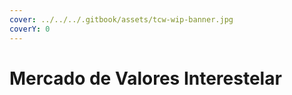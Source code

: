```yaml
---
cover: ../../../.gitbook/assets/tcw-wip-banner.jpg
coverY: 0
---
```


# Mercado de Valores Interestelar

